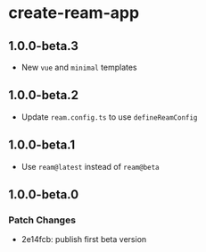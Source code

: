 # create-ream-app

## 1.0.0-beta.3

- New `vue` and `minimal` templates

## 1.0.0-beta.2

- Update `ream.config.ts` to use `defineReamConfig`

## 1.0.0-beta.1

- Use `ream@latest` instead of `ream@beta`

## 1.0.0-beta.0

### Patch Changes

- 2e14fcb: publish first beta version
